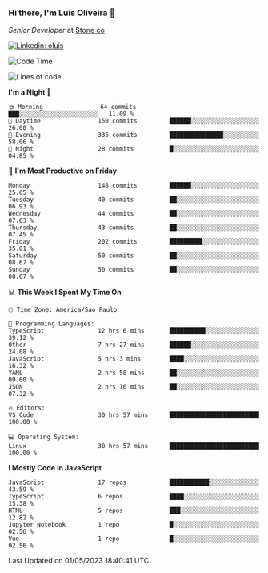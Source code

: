 ### Hi there, I'm Luis Oliveira 👋
*Senior Developer* at [Stone co](https://www.stone.com.br)  

[![Linkedin: oluis](https://img.shields.io/badge/-ooluis-blue?style=flat-square&logo=Linkedin&logoColor=white&link=https://www.linkedin.com/in/ooluis)](https://www.linkedin.com/in/ooluis/)

<!--START_SECTION:waka-->
![Code Time](http://img.shields.io/badge/Code%20Time-3%2C071%20hrs%206%20mins-blue)

![Lines of code](https://img.shields.io/badge/From%20Hello%20World%20I%27ve%20Written-337.5%20thousand%20lines%20of%20code-blue)

**I'm a Night 🦉** 

```text
🌞 Morning                64 commits          ███░░░░░░░░░░░░░░░░░░░░░░   11.09 % 
🌆 Daytime                150 commits         ██████░░░░░░░░░░░░░░░░░░░   26.00 % 
🌃 Evening                335 commits         ███████████████░░░░░░░░░░   58.06 % 
🌙 Night                  28 commits          █░░░░░░░░░░░░░░░░░░░░░░░░   04.85 % 
```
📅 **I'm Most Productive on Friday** 

```text
Monday                   148 commits         ██████░░░░░░░░░░░░░░░░░░░   25.65 % 
Tuesday                  40 commits          ██░░░░░░░░░░░░░░░░░░░░░░░   06.93 % 
Wednesday                44 commits          ██░░░░░░░░░░░░░░░░░░░░░░░   07.63 % 
Thursday                 43 commits          ██░░░░░░░░░░░░░░░░░░░░░░░   07.45 % 
Friday                   202 commits         █████████░░░░░░░░░░░░░░░░   35.01 % 
Saturday                 50 commits          ██░░░░░░░░░░░░░░░░░░░░░░░   08.67 % 
Sunday                   50 commits          ██░░░░░░░░░░░░░░░░░░░░░░░   08.67 % 
```


📊 **This Week I Spent My Time On** 

```text
🕑︎ Time Zone: America/Sao_Paulo

💬 Programming Languages: 
TypeScript               12 hrs 6 mins       ██████████░░░░░░░░░░░░░░░   39.12 % 
Other                    7 hrs 27 mins       ██████░░░░░░░░░░░░░░░░░░░   24.08 % 
JavaScript               5 hrs 3 mins        ████░░░░░░░░░░░░░░░░░░░░░   16.32 % 
YAML                     2 hrs 58 mins       ██░░░░░░░░░░░░░░░░░░░░░░░   09.60 % 
JSON                     2 hrs 16 mins       ██░░░░░░░░░░░░░░░░░░░░░░░   07.32 % 

🔥 Editors: 
VS Code                  30 hrs 57 mins      █████████████████████████   100.00 % 

💻 Operating System: 
Linux                    30 hrs 57 mins      █████████████████████████   100.00 % 
```

**I Mostly Code in JavaScript** 

```text
JavaScript               17 repos            ███████████░░░░░░░░░░░░░░   43.59 % 
TypeScript               6 repos             ████░░░░░░░░░░░░░░░░░░░░░   15.38 % 
HTML                     5 repos             ███░░░░░░░░░░░░░░░░░░░░░░   12.82 % 
Jupyter Notebook         1 repo              █░░░░░░░░░░░░░░░░░░░░░░░░   02.56 % 
Vue                      1 repo              █░░░░░░░░░░░░░░░░░░░░░░░░   02.56 % 
```




 Last Updated on 01/05/2023 18:40:41 UTC
<!--END_SECTION:waka-->
